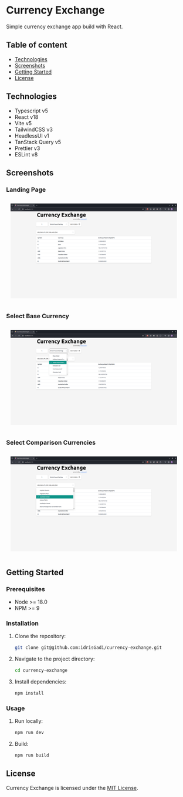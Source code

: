# Currency Exchange

Simple currency exchange app build with React.

## Table of content

- [Technologies](#technologies)
- [Screenshots](#screenshots)
- [Getting Started](#getting-started)
- [License](#license)

## Technologies

- Typescript v5
- React v18
- Vite v5
- TailwindCSS v3
- HeadlessUI v1
- TanStack Query v5
- Prettier v3
- ESLint v8

## Screenshots

### Landing Page

   <img src="./docs/assets/landing.png" alt="Landing Page" width="90%" height="auto" style='padding: 12px'>

### Select Base Currency

  <img src="./docs/assets/landing-base.png" alt="Base currency select" width="90%" height="auto" style='padding: 12px'>

### Select Comparison Currencies

  <img src="./docs/assets/landing-compare.png" alt="Compare currency select" width="90%" height="auto" style='padding: 12px'>

## Getting Started

### Prerequisites

- Node >= 18.0
- NPM >= 9

### Installation

1. Clone the repository:
   ```bash
   git clone git@github.com:idrisGadi/currency-exchange.git
   ```
2. Navigate to the project directory:
   ```bash
   cd currency-exchange
   ```
3. Install dependencies:
   ```bash
   npm install
   ```

### Usage

1. Run locally:
   ```bash
   npm run dev
   ```
2. Build:
   ```bash
   npm run build
   ```

## License

Currency Exchange is licensed under the [MIT License](./LICENSE).
